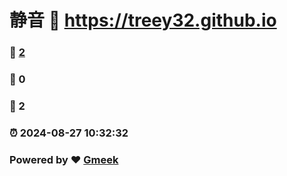 # 静音 :link: https://treey32.github.io 
### :page_facing_up: [2](https://treey32.github.io/tag.html) 
### :speech_balloon: 0 
### :hibiscus: 2 
### :alarm_clock: 2024-08-27 10:32:32 
### Powered by :heart: [Gmeek](https://github.com/Meekdai/Gmeek)
